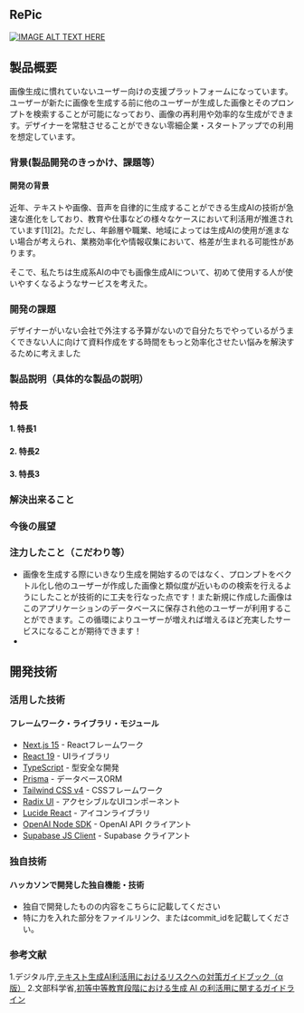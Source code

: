 ## RePic

[![IMAGE ALT TEXT HERE](https://jphacks.com/wp-content/uploads/2025/05/JPHACKS2025_ogp.jpg)](https://www.youtube.com/watch?v=lA9EluZugD8)

## 製品概要
画像生成に慣れていないユーザー向けの支援プラットフォームになっています。ユーザーが新たに画像を生成する前に他のユーザーが生成した画像とそのプロンプトを検索することが可能になっており、画像の再利用や効率的な生成ができます。デザイナーを常駐させることができない零細企業・スタートアップでの利用を想定しています。

### 背景(製品開発のきっかけ、課題等）

#### 開発の背景

近年、テキストや画像、音声を自律的に生成することができる生成AIの技術が急速な進化をしており、教育や仕事などの様々なケースにおいて利活用が推進されています[1][2]。ただし、年齢層や職業、地域によっては生成AIの使用が進まない場合が考えられ、業務効率化や情報収集において、格差が生まれる可能性があります。

そこで、私たちは生成系AIの中でも画像生成AIについて、初めて使用する人が使いやすくなるようなサービスを考えた。

### 開発の課題




デザイナーがいない会社で外注する予算がないので自分たちでやっているがうまくできない人に向けて資料作成をする時間をもっと効率化させたい悩みを解決するために考えました

### 製品説明（具体的な製品の説明）

### 特長
#### 1. 特長1
#### 2. 特長2
#### 3. 特長3

### 解決出来ること
### 今後の展望
### 注力したこと（こだわり等）
* 画像を生成する際にいきなり生成を開始するのではなく、プロンプトをベクトル化し他のユーザーが作成した画像と類似度が近いものの検索を行えるようにしたことが技術的に工夫を行なった点です！また新規に作成した画像はこのアプリケーションのデータベースに保存され他のユーザーが利用することができます。この循環によりユーザーが増えれば増えるほど充実したサービスになることが期待できます！
* 

## 開発技術
### 活用した技術
#### フレームワーク・ライブラリ・モジュール
* [Next.js 15](https://nextjs.org/) - Reactフレームワーク
* [React 19](https://react.dev/) - UIライブラリ
* [TypeScript](https://www.typescriptlang.org/) - 型安全な開発
* [Prisma](https://www.prisma.io/) - データベースORM
* [Tailwind CSS v4](https://tailwindcss.com/) - CSSフレームワーク
* [Radix UI](https://www.radix-ui.com/) - アクセシブルなUIコンポーネント
* [Lucide React](https://lucide.dev/) - アイコンライブラリ
* [OpenAI Node SDK](https://github.com/openai/openai-node) - OpenAI API クライアント
* [Supabase JS Client](https://supabase.com/docs/reference/javascript/introduction) - Supabase クライアント


### 独自技術
#### ハッカソンで開発した独自機能・技術
* 独自で開発したものの内容をこちらに記載してください
* 特に力を入れた部分をファイルリンク、またはcommit_idを記載してください。


### 参考文献

1.デジタル庁,[テキスト生成AI利活用におけるリスクへの対策ガイドブック（α版）](https://www.digital.go.jp/resources/generalitve-ai-guidebook)
2.文部科学省,[初等中等教育段階における生成 AI の利活用に関するガイドライン](https://www.mext.go.jp/content/20241226-mxt_shuukyo02-000030823_001.pdf)